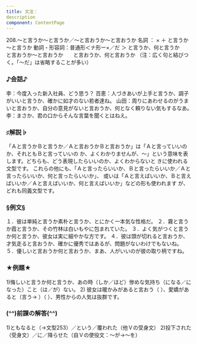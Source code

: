```yaml
---
title: 文法：
description
component: ContentPage
---
```



208.～と言うか～と言うか／～と言おうか～と言おうか
名詞 ： × ＋ と言うか～と言うか
動詞・形容詞：普通形＜ナ形ー×／だ ＞ と言うか、何と言うか
      と言おうか～と言おうか
      と言おうか、何と言おうか
（注：広く句と結びつく。「～だ」は省略することが多い）
### ♪会話♪
李：今度入った新入社員、どう思う？
百恵：人づきあいが上手と言うか、調子がいいと言うか、確かに如才のない若者達ね。 山田：周りにあわせるのがうまいと言おうか、自分の意見がないと言おうか、何となく頼りない気もするなあ。
李：まさか、君の口からそんな言葉を聞くとはねえ。
### ♯解説♭
「Ａと言うかＢと言うか／Ａと言おうかＢと言おうか」は「Ａと言っていいのか、それともＢと言っていいの か、よくわかりませんが、～」という意味を表します。どちらも、どう表現したらいいのか、よくわからないと きに使われる文型です。
これらの他にも、「Ａと言ったらいいか、Ｂと言ったらいいか／Ａと言ったらいいか、何と言ったらいいか」、 或いは「Ａと言えばいいか、Ｂと言えばいいか／Ａと言えばいいか、何と言えばいいか」などの形も使われます が、どれも同義文型です。
### §例文§
１．彼は単純と言うか素朴と言うか、とにかく一本気な性格だ。
２．霧と言うか霞と言うか、その竹林は白いもやに包まれていた。
３．よく気がつくと言うか何と言うか、彼女は実に細やかな方です。
４．彼は頭が切れると言おうか、才気走ると言おうか、確かに優秀ではあるが、問題がないわけでもないね。
５．優しいと言おうか何と言おうか、まあ、人がいいのが彼の取り柄ですね。
### ★例題★
1)悔しいと言うか何と言うか、あの時（しか／ほど）惨めな気持ち（になる／になった）こと（は／が）ない。
2) 彼女は暖かみがあると言おう（ ）、愛嬌があると（言う→ ）（ ）、男性からの人気は抜群です。
### (^^)前課の解答(^^)
1)ともなると（→文型253）／という／覆われた（他Ｖの受身文）
2)投下された（受身文）／に／降らせた（自Ｖの使役文：～が→～を）
